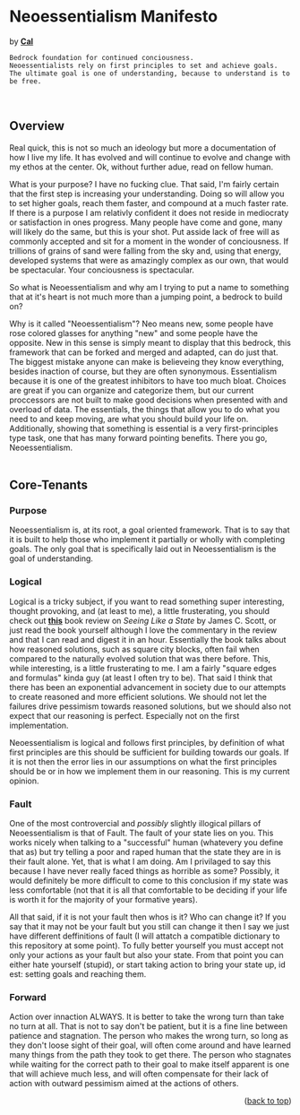 <h1 align="left">Neoessentialism Manifesto</h1>
<p align="left">
by <a href="https://caldayham.com" title="go to caldayham.com"><strong>Cal</strong></a>  
<p>

```
Bedrock foundation for continued conciousness.
Neoessentialists rely on first principles to set and achieve goals. 
The ultimate goal is one of understanding, because to understand is to be free.
```
<br>

## Overview  

Real quick, this is not so much an ideology but more a documentation of how I live my life. It has evolved
and will continue to evolve and change with my ethos at the center.  Ok, without further adue, read on
fellow human.
<br>

What is your purpose? I have no fucking clue. 
That said, I'm fairly certain that the first step is increasing your understanding. Doing 
so will allow you to set higher goals, reach them faster, and compound at a much faster rate. 
If there is a purpose I am relativly confident 
it does not reside in mediocraty or satisfaction in ones progress. Many people have come and gone, many 
will likely do the same, but this is your shot. Put asside lack of free will as commonly accepted and 
sit for a moment in the wonder of conciousness. If trillions of grains of sand were falling from the sky 
and, using that energy, developed systems that were as amazingly complex as our own, that would be 
spectacular. Your conciousness is spectacular.  

So what is Neoessentialism and why am I trying to put a name to something that at it's heart is not much 
more than a jumping point, a bedrock to build on?

Why is it called "Neoessentialism"? Neo means new, some people have rose colored glasses for anything "new" 
and some people have the opposite. New in this sense is simply meant to display that this bedrock, this
framework that can be forked and merged and adapted, can do just that. The biggest mistake anyone can make
is believeing they know everything, besides inaction of course, but they are often synonymous. Essentialism
because it is one of the greatest inhibitors to have too much bloat. Choices are great if you can organize 
and categorize them, but our current proccessors are not built to make good decisions when presented with 
and overload of data. The essentials, the things that allow you to do what you need to and keep moving, are
what you should build your life on. Additionally, showing that something is essential is a very first-principles
type task, one that has many forward pointing benefits. There you go, Neoessentialism.   
<br>

## Core-Tenants  

### Purpose  
Neoessentialism is, at its root, a goal oriented framework. That is to say that it is built to help those
who implement it partially or wholly with completing goals. The only goal that is specifically laid out 
in Neoessentialism is the goal of understanding. 

### Logical  
Logical is a tricky subject, if you want to read something super interesting, thought provoking, and (at least
to me), a little frusterating, you should check out <a href="https://slatestarcodex.com/2017/03/16/book-review-seeing-like-a-state/"><strong>this</strong></a>
book review on *Seeing Like a State* by James C. Scott, or just read the book yourself although I love 
the commentary in the review and that I can read and digest it in an hour. Essentially the book talks about
how reasoned solutions, such as square city blocks, often fail when compared to the naturally evolved 
solution that was there before. This, while interesting, is a little frusterating to me. I am a fairly 
"square edges and formulas" kinda guy (at least I often try to be). That said I think that there has been an 
exponential advancement in society due to our attempts to create reasoned and more efficient solutions. We should
not let the failures drive pessimism towards reasoned solutions, but we should also not expect that our 
reasoning is perfect. Especially not on the first implementation. 

Neoessentialism is logical and follows first principles, by definition of what first principles are this 
should be sufficient for building towards our goals. If it is not then the error lies in our assumptions
on what the first principles should be or in how we implement them in our reasoning. This is my current opinion.

### Fault  
One of the most controvercial and *possibly* slightly illogical pillars of Neoessentialism is that of Fault. 
The fault of your state lies on you. This works nicely when talking to a "successful" human (whatevery you
define that as) but try telling a poor and raped human that the state they are in is their fault alone. Yet, 
that is what I am doing. Am I privilaged to say this because I have never really faced things as horrible 
as some? Possibly, it would definitely be more difficult to come to this conclusion if my state was less 
comfortable (not that it is all that comfortable to be deciding if your life is worth it for the majority
of your formative years). 

All that said, if it is not your fault then whos is it? Who can change it? If you say that it may not be your 
fault but you still can change it then I say we just have different deffinitions of fault (I will attatch a 
compatible dictionary to this repository at some point). To fully better yourself you must accept not only your
actions as your fault but also your state. From that point you can either hate yourself (stupid), or start
taking action to bring your state up, id est: setting goals and reaching them. 

### Forward  
Action over innaction ALWAYS. It is better to take the wrong turn than take no turn at all. That is not to say
don't be patient, but it is a fine line between patience and stagnation. The person who makes the wrong turn,
so long as they don't loose sight of their goal, will often come around and have learned many things from the path they
took to get there. The person who stagnates while waiting for the correct path to their goal to make itself apparent 
is one that will achieve much less, and will often compensate for their lack of action with outward pessimism
aimed at the actions of others.



<p align="right">(<a href="#top">back to top</a>)</p>